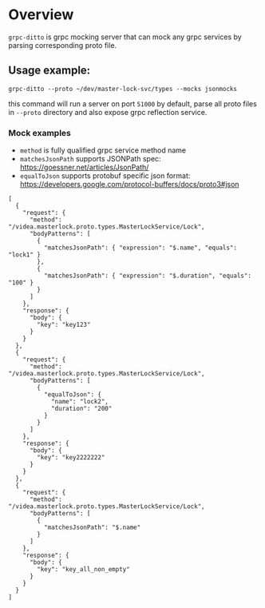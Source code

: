 # Overview
`grpc-ditto` is grpc mocking server that can mock any grpc services by parsing corresponding proto file.

## Usage example:

`grpc-ditto --proto ~/dev/master-lock-svc/types --mocks jsonmocks`

this command will run a server on port `51000` by default, parse all proto files in `--proto` directory and also expose grpc reflection service.

### Mock examples

- `method` is fully qualified grpc service method name
- `matchesJsonPath` supports JSONPath spec: https://goessner.net/articles/JsonPath/
- `equalToJson` supports protobuf specific json format: https://developers.google.com/protocol-buffers/docs/proto3#json

```
[
  {
    "request": {
      "method": "/videa.masterlock.proto.types.MasterLockService/Lock",
      "bodyPatterns": [
        {
          "matchesJsonPath": { "expression": "$.name", "equals": "lock1" }
        },
        {
          "matchesJsonPath": { "expression": "$.duration", "equals": "100" }
        }
      ]
    },
    "response": {
      "body": {
        "key": "key123"
      }
    }
  },
  {
    "request": {
      "method": "/videa.masterlock.proto.types.MasterLockService/Lock",
      "bodyPatterns": [
        {
          "equalToJson": {
            "name": "lock2",
            "duration": "200"
          }
        }
      ]
    },
    "response": {
      "body": {
        "key": "key2222222"
      }
    }
  },
  {
    "request": {
      "method": "/videa.masterlock.proto.types.MasterLockService/Lock",
      "bodyPatterns": [
        {
          "matchesJsonPath": "$.name"
        }
      ]
    },
    "response": {
      "body": {
        "key": "key_all_non_empty"
      }
    }
  }
]
````
